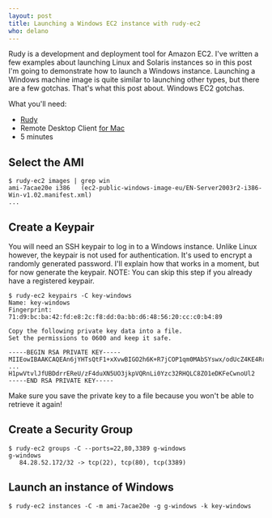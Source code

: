 ```yaml
---
layout: post
title: Launching a Windows EC2 instance with rudy-ec2
who: delano
---
```


Rudy is a development and deployment tool for Amazon EC2. I've written a few examples about launching Linux and Solaris instances so in this post I'm going to demonstrate how to launch a Windows instance. Launching a Windows machine image is quite similar to launching other types, but there are a few gotchas. That's what this post about. Windows EC2 gotchas. 

What you'll need:

* [Rudy](http://wiki.github.com/solutious/rudy/getting-started)
* Remote Desktop Client [for Mac](http://www.microsoft.com/mac/projects/remote-desktop/default.mspx)
* 5 minutes


## Select the AMI

    $ rudy-ec2 images | grep win
    ami-7acae20e i386   (ec2-public-windows-image-eu/EN-Server2003r2-i386-Win-v1.02.manifest.xml)
    ...

## Create a Keypair

You will need an SSH keypair to log in to a Windows instance. Unlike Linux however, the keypair is not used for authentication. It's used to encrypt a randomly generated password. I'll explain how that works in a moment, but for now generate the keypair. NOTE: You can skip this step if you already have a registered keypair. 

    $ rudy-ec2 keypairs -C key-windows
    Name: key-windows
    Fingerprint: 71:d9:bc:ba:42:fd:e8:2c:f8:dd:0a:bb:d6:48:56:20:cc:c0:b4:89
    
    Copy the following private key data into a file.
    Set the permissions to 0600 and keep it safe.
    
    -----BEGIN RSA PRIVATE KEY-----
    MIIEowIBAAKCAQEAn6jYHTsQtF1+xXvwBIGO2h6K+R7jCOP1qm0MAbSYswx/odUcZ4KE4RrAbDrZ
    ...
    H1pwVtvlJfUBDdrrEReU/zF4duXN5UO3jkpVQRnLi0Yzc32RHQLC8ZO1eDKFeCwnoUl2
    -----END RSA PRIVATE KEY-----
    

Make sure you save the private key to a file because you won't be able to retrieve it again! 

## Create a Security Group

    $ rudy-ec2 groups -C --ports=22,80,3389 g-windows
    g-windows 
       84.28.52.172/32 -> tcp(22), tcp(80), tcp(3389)


## Launch an instance of Windows
    $ rudy-ec2 instances -C -m ami-7acae20e -g g-windows -k key-windows


